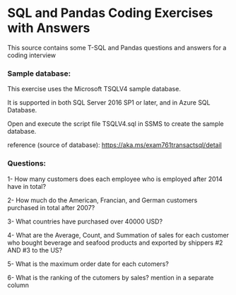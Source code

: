 # SQL and Pandas Coding Exercises with Answers
This source contains some T-SQL and Pandas questions and answers for a coding interview

### Sample database:
This exercise uses the Microsoft TSQLV4 sample database.

It is supported in both SQL Server 2016 SP1 or later, and in Azure SQL Database.

Open and execute the script file TSQLV4.sql in SSMS to create the sample database.

reference (source of database): https://aka.ms/exam761transactsql/detail

### Questions:
1- How many customers does each employee  who is employed after 2014 have in total?

2- How much do the American, Francian, and German customers purchased in total after 2007?

3- What countries have purchased over 40000 USD?

4- What are the Average, Count, and Summation of sales for each customer who bought beverage and seafood products and exported by shippers #2 AND #3 to the US?

5- What is the maximum order date for each cutomers?

6- What is the ranking of the cutomers by sales? mention in a separate column
